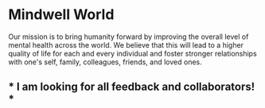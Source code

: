 # Mindwell World

Our mission is to bring humanity forward by improving the overall level of mental health across the world. We believe that this will lead to a higher quality of life for each and every individual and foster stronger relationships with one's self, family, colleagues, friends, and loved ones.

## * I am looking for all feedback and collaborators! *

